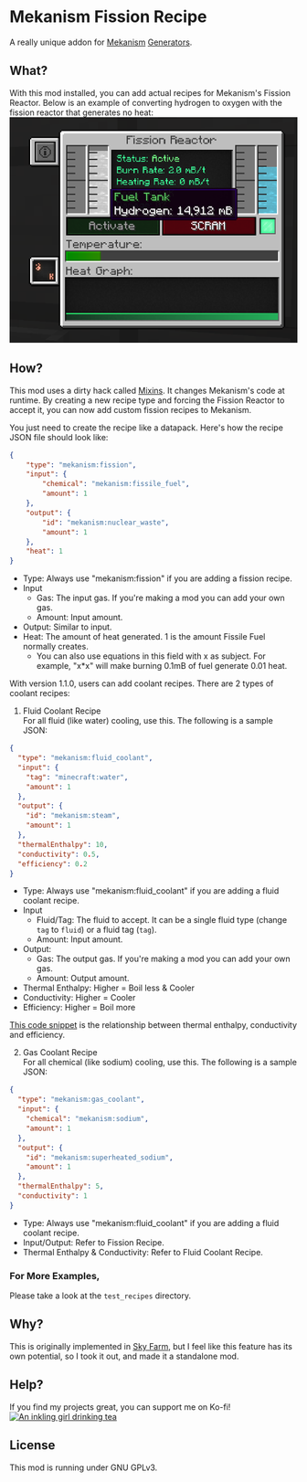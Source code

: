# Mekanism Fission Recipe
A really unique addon for [Mekanism](https://www.curseforge.com/minecraft/mc-mods/mekanism) [Generators](https://www.curseforge.com/minecraft/mc-mods/mekanism-generators).

## What?
With this mod installed, you can add actual recipes for Mekanism's Fission Reactor. Below is an example of converting hydrogen to oxygen with the fission reactor that generates no heat:
![hydrogen_to_oxygen](https://github.com/North-West-Wind/MekanismFissionRecipe/blob/main/resources/hydrogen.png?raw=true)

## How?
This mod uses a dirty hack called [Mixins](https://github.com/SpongePowered/Mixin). It changes Mekanism's code at runtime. By creating a new recipe type and forcing the Fission Reactor to accept it, you can now add custom fission recipes to Mekanism.

You just need to create the recipe like a datapack. Here's how the recipe JSON file should look like:
```json
{
	"type": "mekanism:fission",
	"input": {
		"chemical": "mekanism:fissile_fuel",
		"amount": 1
	},
	"output": {
		"id": "mekanism:nuclear_waste",
		"amount": 1
	},
	"heat": 1
}
```
- Type: Always use "mekanism:fission" if you are adding a fission recipe.
- Input
  - Gas: The input gas. If you're making a mod you can add your own gas.
  - Amount: Input amount.
- Output: Similar to input.
- Heat: The amount of heat generated. 1 is the amount Fissile Fuel normally creates.
  - You can also use equations in this field with x as subject. For example, "x*x" will make burning 0.1mB of fuel generate 0.01 heat.

With version 1.1.0, users can add coolant recipes. There are 2 types of coolant recipes:
1. Fluid Coolant Recipe  
For all fluid (like water) cooling, use this. The following is a sample JSON:
```json
{
  "type": "mekanism:fluid_coolant",
  "input": {
    "tag": "minecraft:water",
    "amount": 1
  },
  "output": {
    "id": "mekanism:steam",
    "amount": 1
  },
  "thermalEnthalpy": 10,
  "conductivity": 0.5,
  "efficiency": 0.2
}
```
- Type: Always use "mekanism:fluid_coolant" if you are adding a fluid coolant recipe.
- Input
  - Fluid/Tag: The fluid to accept. It can be a single fluid type (change `tag` to `fluid`) or a fluid tag (`tag`).
  - Amount: Input amount.
- Output: 
  - Gas: The output gas. If you're making a mod you can add your own gas.
  - Amount: Output amount.
- Thermal Enthalpy: Higher = Boil less & Cooler
- Conductivity: Higher = Cooler
- Efficiency: Higher = Boil more

[This code snippet](https://github.com/North-West-Wind/MekanismFissionRecipe/blob/main/src/main/java/in/northwestw/fissionrecipe/mixin/MixinFissionReactorMultiblockData.java#L136-L144)
is the relationship between thermal enthalpy, conductivity and efficiency.

2. Gas Coolant Recipe  
For all chemical (like sodium) cooling, use this. The following is a sample JSON:
```json
{
  "type": "mekanism:gas_coolant",
  "input": {
    "chemical": "mekanism:sodium",
    "amount": 1
  },
  "output": {
    "id": "mekanism:superheated_sodium",
    "amount": 1
  },
  "thermalEnthalpy": 5,
  "conductivity": 1
}
```
- Type: Always use "mekanism:fluid_coolant" if you are adding a fluid coolant recipe.
- Input/Output: Refer to Fission Recipe.
- Thermal Enthalpy & Conductivity: Refer to Fluid Coolant Recipe.

### For More Examples,
Please take a look at the `test_recipes` directory.

## Why?
This is originally implemented in [Sky Farm](https://www.curseforge.com/minecraft/modpacks/sky-farm-1-16), but I feel like this feature has its own potential, so I took it out, and made it a standalone mod.

## Help?
If you find my projects great, you can support me on Ko-fi!
[![An inkling girl drinking tea](https://files.catbox.moe/qlm7iq.png)](https://ko-fi.com/nww)

## License
This mod is running under GNU GPLv3.

